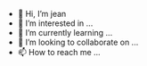 - 👋 Hi, I’m jean
- 👀 I’m interested in ...
- 🌱 I’m currently learning ...
- 💞️ I’m looking to collaborate on ...
- 📫 How to reach me ...

<!---
777ntzinho/777ntzinho is a ✨ special ✨ repository because its `README.md` (this file) appears on your GitHub profile.
You can click the Preview link to take a look at your changes.
--->
